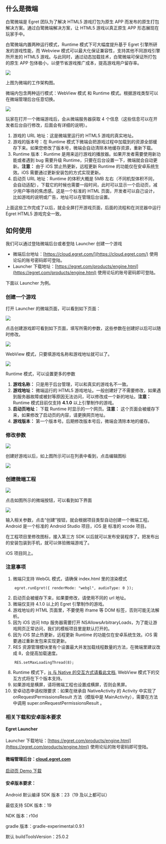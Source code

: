 ## 什么是微端

白鹭微端是 Egret 团队为了解决 HTML5 游戏打包为原生 APP 而发布的原生打包解决方案。通过白鹭微端解决方案，让 HTML5 游戏以真正原生 APP 形态展现在玩家手中。

白鹭微端内置两种运行模式，Runtime 模式下可大幅度提升基于 Egret 引擎所研发的游戏性能，而 Webview 模式可以最大化保证兼容性，支持其他不同游戏引擎所开发的 HTML5 游戏。与此同时，通过动态加载技术，白鹭微端可保证所打包的原生 APP 包体极小，以便节省游戏推广成本，提高游戏用户留存率。

![](p0-1.jpg)

上图为微端的工作架构图。

微端内包含两种运行模式：WebView 模式 和 Runtime 模式。根据游戏类型可以在微端管理后台任意切换。

![](p0-2.png)

玩家在打开一个微端游戏后，会从微端服务器获取 4 个信息（这些信息可以在开发者后台自行修改，后面会有详细的说明）。

1. 游戏的 URL 地址：这是微端里运行的 HTML5 游戏的真实地址。
2. 游戏的版本号：在 Runtime 模式下微端会把游戏过程中加载到的资源全部缓存下来。如果您修改了版本号，微端会自动清除本地缓存资源，重新下载。
3. Runtime 版本：Runtime 是用来运行游戏的播放器。如果开发者需要使用新功能或者遇到 bug 需要升级 Runtime，只要在后台设置一下，微端就会自动更新。**注意：** 由于 iOS 禁止热更新，远程更新 Runtime 的功能仅在安卓系统生效。iOS 需要通过更新安装包的方式实现更新。
4. 启动页 URL 地址：Runtime 的体积大概是 5MB 左右（不同机型体积不同，会自动适配），下载它的时候也需要一段时间，此时可以显示一个启动页，减少用户等待的焦虑感。这是一个标准的 HTML 页面，开发者可以自己设计，比如游戏的说明或广告，地址可以在管理后台设置。

上面这些工作完成了以后，就会全屏打开游戏页面，后面的流程和在浏览器中运行 Egret HTML5 游戏完全一致。

## 如何使用

我们可以通过登陆微端后台或者登陆 Launcher 创建一个游戏

* 微端后台地址：[https://cloud.egret.com/](https://cloud.egret.com/)  使用论坛的账号密码即可登陆。
* Launcher 下载地址：[https://egret.com/products/engine.html](https://egret.com/products/engine.html)  使用论坛的账号密码即可登陆。

下面以 Launcher 为例。

### 创建一个游戏

打开 Launcher 的微端页面，可以看到如下页面：

![](p1_0.jpg)

点击创建游戏即可看到如下页面，填写所需的参数，这些参数在创建好以后可以随时修改。

![](p1_1.jpg)

WebView 模式，只要填游戏名称和游戏地址就可以了。

![](p1_2.jpg)

Runtime 模式，可以设置更多的参数

1. **游戏名称：** 只是用于后台管理，可以和真实的游戏名不一致。
2. **游戏地址：** 微端运行的 HTML5 游戏地址。一般创建好了不需要修改，如果遇到服务器故障或被封等原因无法访问，可以修改成一个新的地址。**注意：** Runtime 模式目前仅支持 **4.1.0** 以上引擎制作的游戏。
3. **启动页地址：** 下载 Runtime 时显示的一个网页。**注意：** 这个页面会被缓存下来，如果修改了启动页的内容，请更换网页地址。
4. **游戏版本：** 第一个版本号。后期修改版本号后，微端会清除本地的缓存。

### 修改参数

![](p1_0.jpg)

创建好游戏以后，如上图所示可以在列表中看到，点击编辑图标

![](p1_3.jpg)

### 创建微端工程

![](p1_4.jpg)

点击如图所示的微端按钮，可以看到如下界面

![](p1_5.jpg)

输入相关参数，点击“创建”按钮，就会根据项目类型自动创建一个微端工程。Android 是一个标准的 Android Studio 项目，iOS 是 标准的 xcode 项目。

在工程项目里修改图标，接入第三方 SDK 以后就可以发布安装程序了。把发布出的安装包装到手机，就可以体验微端游戏了。

iOS 项目同上。

### 注意事项

1. 微端只支持 WebGL 模式，请确保 index.html 里的渲染模式
```
    egret.runEgret({ renderMode: "webgl", audioType: 0 });
```
2. 启动页会被缓存下来，如果要修改，请使用不同的 url 地址。
3. 微端仅支持 4.1.0 以上的 Egret 引擎制作的游戏。
4. 游戏地址的 HTML 页面里，不要使用 iframe 等 DOM 标签，否则可能无法解析。
5. 因为 iOS 访问 http 服务器需要打开 NSAllowsArbitraryLoads，为了能让游戏网页正常访问，我们的模板项目里是默认打开的。
6. 因为 iOS 禁止热更新，远程更新 Runtime 的功能仅在安卓系统生效。iOS 需要通过重新发包来实现更新。
7. RES 资源管理模块里有个设置最大并发加载线程数量的方法，在微端里建议改成 8，会提高加载速度。
```
    RES.setMaxLoadingThread(8);
```
8. Runtime 模式下，[js 与 Native 的交互方式请看此文档](http://developer.egret.com/cn/github/egret-docs/Native/native/communicateSkill/index.html), WebView 模式下的交互方式将在下个版本支持。
9. 如果游戏是横屏，请将微端工程也设置成横屏，否则会黑屏。
10. 安卓动态申请权限要求：如果在继承自 NativeActivity 的 Activity 中实现了 onRequestPermissionsResult 方法（模版中是 MainActivity），需要在方法中调用 super.onRequestPermissionsResult 。

### 相关下载和安卓版本要求
#### Egret Launcher

Launcher 下载地址：[https://egret.com/products/engine.html](https://egret.com/products/engine.html)  使用论坛的账号密码即可登陆。

#### 微端管理后台：[cloud.egret.com](http://cloud.egret.com)

[启动页 Demo 下载](http://tool.egret-labs.org/microclient/doc/zip/loadingPage_v4.1.zip)

#### 安卓版本要求：

Android 默认编译 SDK 版本：23（19 及以上都可以）

最低支持 SDK 版本：19

NDK 版本：r10d

gradle 版本：gradle-experimental:0.9.1

默认 buildToolsVersion：25.0.2



